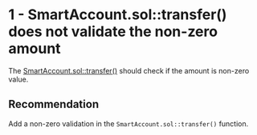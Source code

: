 1 - SmartAccount.sol::transfer() does not validate the non-zero amount
==

The [SmartAccount.sol::transfer()](https://github.com/code-423n4/2023-01-biconomy/blob/53c8c3823175aeb26dee5529eeefa81240a406ba/scw-contracts/contracts/smart-contract-wallet/SmartAccount.sol#L449) should check if the amount is non-zero value.


Recommendation
--

Add a non-zero validation in the ```SmartAccount.sol::transfer()``` function.
